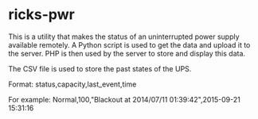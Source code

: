 # ricks-pwr
This is a utility that makes the status of an uninterrupted power supply available remotely.
A Python script is used to get the data and upload it to the server. PHP is then used by the server to store and display this data.

The CSV file is used to store the past states of the UPS.

Format: status,capacity,last_event,time

For example: Normal,100,"Blackout at 2014/07/11 01:39:42",2015-09-21 15:31:16
